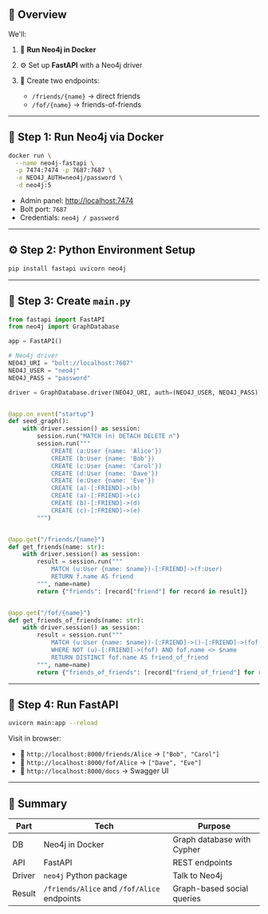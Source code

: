 ## 🧱 Overview

We'll:

1. 🐳 **Run Neo4j in Docker**
2. ⚙️ Set up **FastAPI** with a Neo4j driver
3. 🧪 Create two endpoints:

   * `/friends/{name}` → direct friends
   * `/fof/{name}` → friends-of-friends

---

## 🐳 Step 1: Run Neo4j via Docker

```bash
docker run \
  --name neo4j-fastapi \
  -p 7474:7474 -p 7687:7687 \
  -e NEO4J_AUTH=neo4j/password \
  -d neo4j:5
```

* Admin panel: [http://localhost:7474](http://localhost:7474)
* Bolt port: `7687`
* Credentials: `neo4j / password`

---

## ⚙️ Step 2: Python Environment Setup

```bash
pip install fastapi uvicorn neo4j
```

---

## 🧩 Step 3: Create `main.py`

```python
from fastapi import FastAPI
from neo4j import GraphDatabase

app = FastAPI()

# Neo4j driver
NEO4J_URI = "bolt://localhost:7687"
NEO4J_USER = "neo4j"
NEO4J_PASS = "password"

driver = GraphDatabase.driver(NEO4J_URI, auth=(NEO4J_USER, NEO4J_PASS))


@app.on_event("startup")
def seed_graph():
    with driver.session() as session:
        session.run("MATCH (n) DETACH DELETE n")
        session.run("""
            CREATE (a:User {name: 'Alice'})
            CREATE (b:User {name: 'Bob'})
            CREATE (c:User {name: 'Carol'})
            CREATE (d:User {name: 'Dave'})
            CREATE (e:User {name: 'Eve'})
            CREATE (a)-[:FRIEND]->(b)
            CREATE (a)-[:FRIEND]->(c)
            CREATE (b)-[:FRIEND]->(d)
            CREATE (c)-[:FRIEND]->(e)
        """)


@app.get("/friends/{name}")
def get_friends(name: str):
    with driver.session() as session:
        result = session.run("""
            MATCH (u:User {name: $name})-[:FRIEND]->(f:User)
            RETURN f.name AS friend
        """, name=name)
        return {"friends": [record["friend"] for record in result]}


@app.get("/fof/{name}")
def get_friends_of_friends(name: str):
    with driver.session() as session:
        result = session.run("""
            MATCH (u:User {name: $name})-[:FRIEND]->()-[:FRIEND]->(fof:User)
            WHERE NOT (u)-[:FRIEND]->(fof) AND fof.name <> $name
            RETURN DISTINCT fof.name AS friend_of_friend
        """, name=name)
        return {"friends_of_friends": [record["friend_of_friend"] for record in result]}
```

---

## 🚀 Step 4: Run FastAPI

```bash
uvicorn main:app --reload
```

Visit in browser:

* 🔹 `http://localhost:8000/friends/Alice` → `["Bob", "Carol"]`
* 🔹 `http://localhost:8000/fof/Alice` → `["Dave", "Eve"]`
* 🔹 `http://localhost:8000/docs` → Swagger UI

---

## 🧠 Summary

| Part   | Tech                                        | Purpose                    |
| ------ | ------------------------------------------- | -------------------------- |
| DB     | Neo4j in Docker                             | Graph database with Cypher |
| API    | FastAPI                                     | REST endpoints             |
| Driver | `neo4j` Python package                      | Talk to Neo4j              |
| Result | `/friends/Alice` and `/fof/Alice` endpoints | Graph-based social queries |

